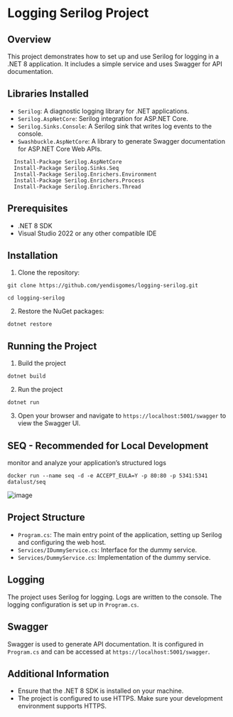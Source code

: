 # Logging Serilog Project

## Overview
This project demonstrates how to set up and use Serilog for logging in a .NET 8 application. It includes a simple service and uses Swagger for API documentation.

## Libraries Installed
- `Serilog`: A diagnostic logging library for .NET applications.
- `Serilog.AspNetCore`: Serilog integration for ASP.NET Core.
- `Serilog.Sinks.Console`: A Serilog sink that writes log events to the console.
- `Swashbuckle.AspNetCore`: A library to generate Swagger documentation for ASP.NET Core Web APIs.

```
  Install-Package Serilog.AspNetCore
  Install-Package Serilog.Sinks.Seq
  Install-Package Serilog.Enrichers.Environment
  Install-Package Serilog.Enrichers.Process
  Install-Package Serilog.Enrichers.Thread
```

## Prerequisites
- .NET 8 SDK
- Visual Studio 2022 or any other compatible IDE

## Installation
1. Clone the repository:
```
git clone https://github.com/yendisgomes/logging-serilog.git
```
```
cd logging-serilog
```

2. Restore the NuGet packages:
```
dotnet restore
```

## Running the Project
1. Build the project
```
dotnet build
```

2. Run the project
```
dotnet run
```

3. Open your browser and navigate to `https://localhost:5001/swagger` to view the Swagger UI.


## SEQ - Recommended for Local Development
monitor and analyze your application’s structured logs
```
docker run --name seq -d -e ACCEPT_EULA=Y -p 80:80 -p 5341:5341 datalust/seq
```

![image](https://github.com/user-attachments/assets/a68d6daf-906c-47b0-8120-c0e44a0c3622)


## Project Structure
- `Program.cs`: The main entry point of the application, setting up Serilog and configuring the web host.
- `Services/IDummyService.cs`: Interface for the dummy service.
- `Services/DummyService.cs`: Implementation of the dummy service.

## Logging
The project uses Serilog for logging. Logs are written to the console. The logging configuration is set up in `Program.cs`.

## Swagger
Swagger is used to generate API documentation. It is configured in `Program.cs` and can be accessed at `https://localhost:5001/swagger`.

## Additional Information
- Ensure that the .NET 8 SDK is installed on your machine.
- The project is configured to use HTTPS. Make sure your development environment supports HTTPS.

